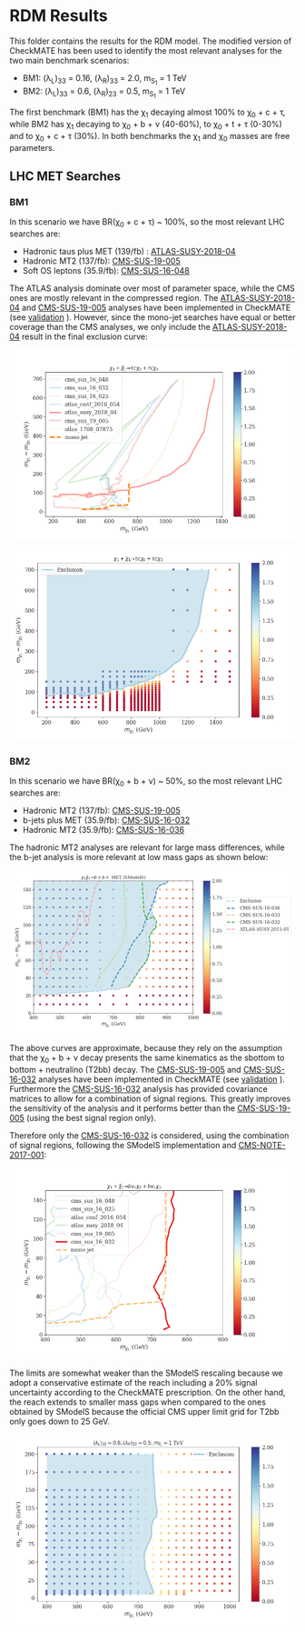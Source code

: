 # RDM Results

This folder contains the results for the RDM model. The modified version of CheckMATE has been used to identify the most relevant analyses
for the two main benchmark scenarios:

 * BM1: (&lambda;<sub>L</sub>)<sub>33</sub> = 0.16, (&lambda;<sub>R</sub>)<sub>33</sub> = 2.0, m<sub>S<sub>1</sub></sub> = 1 TeV
 * BM2: (&lambda;<sub>L</sub>)<sub>33</sub> = 0.6, (&lambda;<sub>R</sub>)<sub>23</sub> = 0.5, m<sub>S<sub>1</sub></sub> = 1 TeV

The first benchmark (BM1) has the &chi;<sub>1</sub> decaying almost 100% to &chi;<sub>0</sub> + c + &tau;, while BM2 has
&chi;<sub>1</sub> decaying to &chi;<sub>0</sub> + b  + &nu; (40-60%), to &chi;<sub>0</sub> + t  + &tau; (0-30%) and to &chi;<sub>0</sub> + c  + &tau; (30%).
In both benchmarks the &chi;<sub>1</sub> and &chi;<sub>0</sub> masses are free parameters.


## LHC MET Searches ##

### BM1 ###

In this scenario we have BR(&chi;<sub>0</sub> + c + &tau;) ~ 100%, so the most relevant LHC searches are:

 * Hadronic taus plus MET (139/fb) : [ATLAS-SUSY-2018-04](https://atlas.web.cern.ch/Atlas/GROUPS/PHYSICS/PAPERS/SUSY-2018-04/)
 * Hadronic MT2 (137/fb): [CMS-SUS-19-005](http://cms-results.web.cern.ch/cms-results/public-results/publications/SUS-19-005/index.html)
 * Soft OS leptons (35.9/fb): [CMS-SUS-16-048](http://cms-results.web.cern.ch/cms-results/public-results/publications/SUS-16-048/index.html)
 
The ATLAS analysis dominate over most of parameter space, while the CMS ones are mostly relevant in the compressed region.
The [ATLAS-SUSY-2018-04](https://atlas.web.cern.ch/Atlas/GROUPS/PHYSICS/PAPERS/SUSY-2018-04/)
and [CMS-SUS-19-005](http://cms-results.web.cern.ch/cms-results/public-results/publications/SUS-19-005/index.html) analyses have been implemented
in CheckMATE (see [validation](../myCheckMateFiles/validation) ).
However, since the mono-jet searches have equal or better coverage than the CMS analyses,
we only include the [ATLAS-SUSY-2018-04](https://atlas.web.cern.ch/Atlas/GROUPS/PHYSICS/PAPERS/SUSY-2018-04/)
result in the final exclusion curve:

![Alt text](BM1_exclusionAll.png?raw=true "BM1 exclusion")

![Alt text](exclusion_BM1.png?raw=true "BM1 exclusion curve")


### BM2 ###

In this scenario we have BR(&chi;<sub>0</sub> + b + &nu;) ~ 50%, so the most relevant LHC searches are:

 * Hadronic MT2 (137/fb): [CMS-SUS-19-005](http://cms-results.web.cern.ch/cms-results/public-results/publications/SUS-19-005/index.html)
 * b-jets plus MET (35.9/fb): [CMS-SUS-16-032](http://cms-results.web.cern.ch/cms-results/public-results/publications/SUS-16-032/index.html)
 * Hadronic MT2 (35.9/fb): [CMS-SUS-16-036](http://cms-results.web.cern.ch/cms-results/public-results/publications/SUS-16-036/index.html)
 
The hadronic MT2 analyses are relevant for large mass differences, while the b-jet analysis is more relevant at low mass gaps as shown below:

![Alt text](T2bb_SModelSexclusion_BM2.png?raw=true "BM1 exclusion")

The above curves are approximate, because they rely on the assumption that the &chi;<sub>0</sub> + b + &nu; decay presents the same
kinematics as the sbottom to bottom + neutralino (T2bb) decay. The [CMS-SUS-19-005](http://cms-results.web.cern.ch/cms-results/public-results/publications/SUS-19-005/index.html)
and [CMS-SUS-16-032](http://cms-results.web.cern.ch/cms-results/public-results/publications/SUS-16-032/index.html) analyses have been implemented
in CheckMATE (see [validation](../myCheckMateFiles/validation) ). Furthermore the [CMS-SUS-16-032](http://cms-results.web.cern.ch/cms-results/public-results/publications/SUS-16-032/index.html) 
analysis has provided covariance matrices to allow for a combination of signal regions. This greatly improves the sensitivity of the analysis
and it performs better than the [CMS-SUS-19-005](http://cms-results.web.cern.ch/cms-results/public-results/publications/SUS-19-005/index.html) (using the
best signal region only).

Therefore only the [CMS-SUS-16-032](http://cms-results.web.cern.ch/cms-results/public-results/publications/SUS-16-032/index.html) is considered,
using the combination of signal regions, following the SModelS implementation and [CMS-NOTE-2017-001](https://cds.cern.ch/record/2242860?ln=en):

![Alt text](BM2_exclusionAll.png?raw=true "BM2 exclusion")

The limits are somewhat weaker than the SModelS rescaling because we adopt a conservative estimate of the reach including a 20% signal uncertainty
according to the CheckMATE prescription.
On the other hand, the reach extends to smaller mass gaps when compared to the ones obtained by SModelS because the official CMS upper limit
grid for T2bb only goes down to 25 GeV.


![Alt text](exclusion_BM2.png?raw=true "BM2 exclusion")
